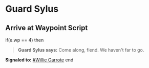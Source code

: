 # Guard Sylus
## Arrive at Waypoint Script

if(e.wp == 4) then


>**Guard Sylus says:** Come along, fiend. We haven't far to go.


**Signaled to:**  [\#Willie Garrote](/npc/1201)
end